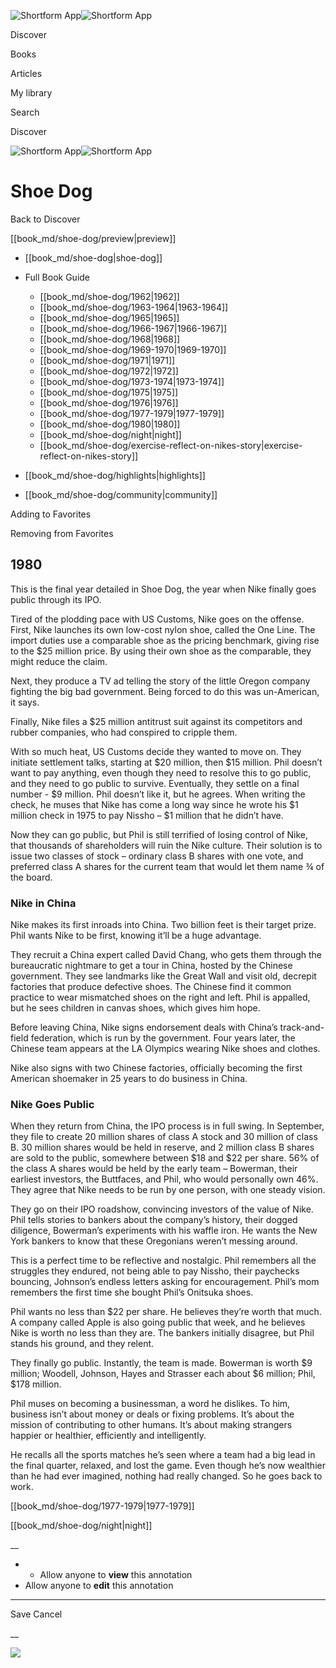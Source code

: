 ![Shortform App](/img/logo.36a2399e.svg)![Shortform App](/img/logo-dark.70c1b072.svg)

Discover

Books

Articles

My library

Search

Discover

![Shortform App](/img/logo.36a2399e.svg)![Shortform App](/img/logo-dark.70c1b072.svg)

# Shoe Dog

Back to Discover

[[book_md/shoe-dog/preview|preview]]

  * [[book_md/shoe-dog|shoe-dog]]
  * Full Book Guide

    * [[book_md/shoe-dog/1962|1962]]
    * [[book_md/shoe-dog/1963-1964|1963-1964]]
    * [[book_md/shoe-dog/1965|1965]]
    * [[book_md/shoe-dog/1966-1967|1966-1967]]
    * [[book_md/shoe-dog/1968|1968]]
    * [[book_md/shoe-dog/1969-1970|1969-1970]]
    * [[book_md/shoe-dog/1971|1971]]
    * [[book_md/shoe-dog/1972|1972]]
    * [[book_md/shoe-dog/1973-1974|1973-1974]]
    * [[book_md/shoe-dog/1975|1975]]
    * [[book_md/shoe-dog/1976|1976]]
    * [[book_md/shoe-dog/1977-1979|1977-1979]]
    * [[book_md/shoe-dog/1980|1980]]
    * [[book_md/shoe-dog/night|night]]
    * [[book_md/shoe-dog/exercise-reflect-on-nikes-story|exercise-reflect-on-nikes-story]]
  * [[book_md/shoe-dog/highlights|highlights]]
  * [[book_md/shoe-dog/community|community]]



Adding to Favorites 

Removing from Favorites 

## 1980

This is the final year detailed in Shoe Dog, the year when Nike finally goes public through its IPO.

Tired of the plodding pace with US Customs, Nike goes on the offense. First, Nike launches its own low-cost nylon shoe, called the One Line. The import duties use a comparable shoe as the pricing benchmark, giving rise to the $25 million price. By using their own shoe as the comparable, they might reduce the claim.

Next, they produce a TV ad telling the story of the little Oregon company fighting the big bad government. Being forced to do this was un-American, it says.

Finally, Nike files a $25 million antitrust suit against its competitors and rubber companies, who had conspired to cripple them.

With so much heat, US Customs decide they wanted to move on. They initiate settlement talks, starting at $20 million, then $15 million. Phil doesn’t want to pay anything, even though they need to resolve this to go public, and they need to go public to survive. Eventually, they settle on a final number - $9 million. Phil doesn’t like it, but he agrees. When writing the check, he muses that Nike has come a long way since he wrote his $1 million check in 1975 to pay Nissho – $1 million that he didn’t have.

Now they can go public, but Phil is still terrified of losing control of Nike, that thousands of shareholders will ruin the Nike culture. Their solution is to issue two classes of stock – ordinary class B shares with one vote, and preferred class A shares for the current team that would let them name ¾ of the board.

### Nike in China

Nike makes its first inroads into China. Two billion feet is their target prize. Phil wants Nike to be first, knowing it’ll be a huge advantage.

They recruit a China expert called David Chang, who gets them through the bureaucratic nightmare to get a tour in China, hosted by the Chinese government. They see landmarks like the Great Wall and visit old, decrepit factories that produce defective shoes. The Chinese find it common practice to wear mismatched shoes on the right and left. Phil is appalled, but he sees children in canvas shoes, which gives him hope.

Before leaving China, Nike signs endorsement deals with China’s track-and-field federation, which is run by the government. Four years later, the Chinese team appears at the LA Olympics wearing Nike shoes and clothes.

Nike also signs with two Chinese factories, officially becoming the first American shoemaker in 25 years to do business in China.

### Nike Goes Public

When they return from China, the IPO process is in full swing. In September, they file to create 20 million shares of class A stock and 30 million of class B. 30 million shares would be held in reserve, and 2 million class B shares are sold to the public, somewhere between $18 and $22 per share. 56% of the class A shares would be held by the early team – Bowerman, their earliest investors, the Buttfaces, and Phil, who would personally own 46%. They agree that Nike needs to be run by one person, with one steady vision.

They go on their IPO roadshow, convincing investors of the value of Nike. Phil tells stories to bankers about the company’s history, their dogged diligence, Bowerman’s experiments with his waffle iron. He wants the New York bankers to know that these Oregonians weren’t messing around.

This is a perfect time to be reflective and nostalgic. Phil remembers all the struggles they endured, not being able to pay Nissho, their paychecks bouncing, Johnson’s endless letters asking for encouragement. Phil’s mom remembers the first time she bought Phil’s Onitsuka shoes.

Phil wants no less than $22 per share. He believes they’re worth that much. A company called Apple is also going public that week, and he believes Nike is worth no less than they are. The bankers initially disagree, but Phil stands his ground, and they relent.

They finally go public. Instantly, the team is made. Bowerman is worth $9 million; Woodell, Johnson, Hayes and Strasser each about $6 million; Phil, $178 million.

Phil muses on becoming a businessman, a word he dislikes. To him, business isn’t about money or deals or fixing problems. It’s about the mission of contributing to other humans. It’s about making strangers happier or healthier, efficiently and intelligently.

He recalls all the sports matches he’s seen where a team had a big lead in the final quarter, relaxed, and lost the game. Even though he’s now wealthier than he had ever imagined, nothing had really changed. So he goes back to work.

[[book_md/shoe-dog/1977-1979|1977-1979]]

[[book_md/shoe-dog/night|night]]

__

  *   * Allow anyone to **view** this annotation
  * Allow anyone to **edit** this annotation



* * *

Save Cancel

__




![](https://bat.bing.com/action/0?ti=56018282&Ver=2&mid=86185024-a60d-45f5-86db-9bdd5fc267b0&sid=f30c5e70639211ee87d33f0876d93783&vid=f30c9700639211eeb3a75d830392c94f&vids=0&msclkid=N&pi=0&lg=en-US&sw=800&sh=600&sc=24&nwd=1&tl=Shortform%20%7C%20Shoe%20Dog&p=https%3A%2F%2Fwww.shortform.com%2Fapp%2Fbook%2Fshoe-dog%2F1980&r=&lt=457&evt=pageLoad&sv=1&rn=268036)
